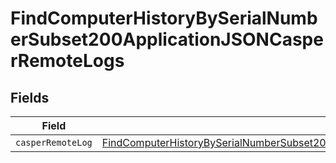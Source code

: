 # FindComputerHistoryBySerialNumberSubset200ApplicationJSONCasperRemoteLogs


## Fields

| Field                                                                                                                                                                                                           | Type                                                                                                                                                                                                            | Required                                                                                                                                                                                                        | Description                                                                                                                                                                                                     |
| --------------------------------------------------------------------------------------------------------------------------------------------------------------------------------------------------------------- | --------------------------------------------------------------------------------------------------------------------------------------------------------------------------------------------------------------- | --------------------------------------------------------------------------------------------------------------------------------------------------------------------------------------------------------------- | --------------------------------------------------------------------------------------------------------------------------------------------------------------------------------------------------------------- |
| `casperRemoteLog`                                                                                                                                                                                               | [FindComputerHistoryBySerialNumberSubset200ApplicationJSONCasperRemoteLogsCasperRemoteLog](../../models/operations/findcomputerhistorybyserialnumbersubset200applicationjsoncasperremotelogscasperremotelog.md) | :heavy_minus_sign:                                                                                                                                                                                              | N/A                                                                                                                                                                                                             |